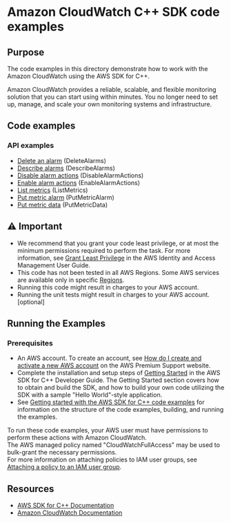 # Amazon CloudWatch C++ SDK code examples

## Purpose
The code examples in this directory demonstrate how to work with the Amazon CloudWatch
using the AWS SDK for C++.

Amazon CloudWatch provides a reliable, scalable, and flexible monitoring solution that you can start using within minutes. 
You no longer need to set up, manage, and scale your own monitoring systems and infrastructure.

## Code examples

### API examples
- [Delete an alarm](./delete_alarm.cpp) (DeleteAlarms)
- [Describe alarms](./describe_alarms.cpp) (DescribeAlarms)
- [Disable alarm actions](./disable_alarm_actions.cpp) (DisableAlarmActions)
- [Enable alarm actions](./enable_alarm_actions.cpp) (EnableAlarmActions)
- [List metrics](./list_metrics.cpp) (ListMetrics)
- [Put metric alarm](./put_metric_alarm.cpp) (PutMetricAlarm)
- [Put metric data](./put_metric_data.cpp) (PutMetricData)

## ⚠ Important
- We recommend that you grant your code least privilege, or at most the minimum permissions required to perform the task. For more information, see [Grant Least Privilege](https://docs.aws.amazon.com/IAM/latest/UserGuide/best-practices.html#grant-least-privilege) in the AWS Identity and Access Management User Guide.
- This code has not been tested in all AWS Regions. Some AWS services are available only in specific [Regions](https://aws.amazon.com/about-aws/global-infrastructure/regional-product-services).
- Running this code might result in charges to your AWS account. 
- Running the unit tests might result in charges to your AWS account. [optional]

## Running the Examples

### Prerequisites
- An AWS account. To create an account, see [How do I create and activate a new AWS account](https://aws.amazon.com/premiumsupport/knowledge-center/create-and-activate-aws-account/) on the AWS Premium Support website.
- Complete the installation and setup steps of [Getting Started](https://docs.aws.amazon.com/sdk-for-cpp/v1/developer-guide/getting-started.html) in the AWS SDK for C++ Developer Guide.
The Getting Started section covers how to obtain and build the SDK, and how to build your own code utilizing the SDK with a sample "Hello World"-style application. 
- See [Getting started with the AWS SDK for C++ code examples](https://docs.aws.amazon.com/sdk-for-cpp/v1/developer-guide/getting-started-code-examples.html) for information on the structure of the code examples, building, and running the examples.

To run these code examples, your AWS user must have permissions to perform these actions with Amazon CloudWatch.  
The AWS managed policy named "CloudWatchFullAccess" may be used to bulk-grant the necessary permissions.  
For more information on attaching policies to IAM user groups, 
see [Attaching a policy to an IAM user group](https://docs.aws.amazon.com/IAM/latest/UserGuide/id_groups_manage_attach-policy.html).

## Resources
- [AWS SDK for C++ Documentation](https://docs.aws.amazon.com/sdk-for-cpp/index.html) 
- [Amazon CloudWatch Documentation](https://docs.aws.amazon.com/cloudwatch/)
